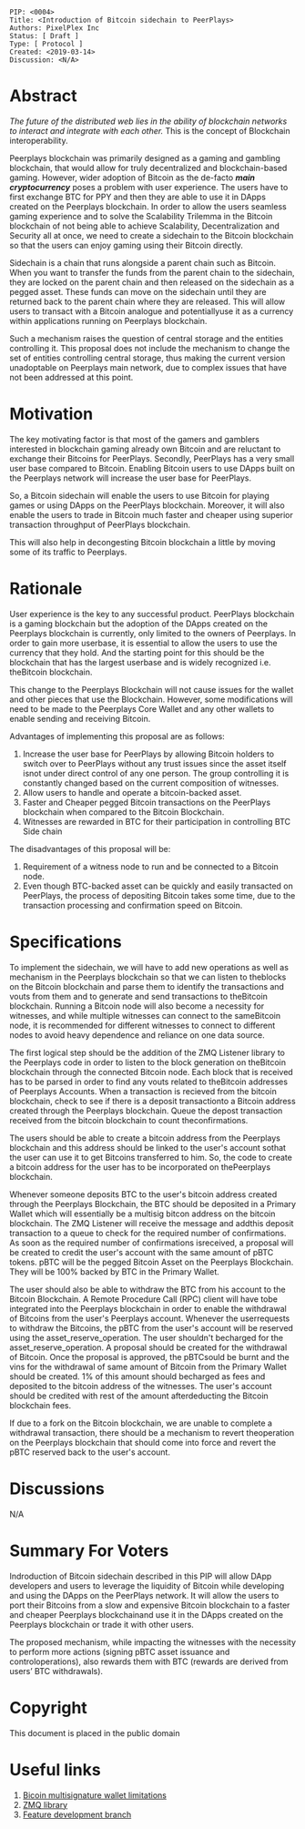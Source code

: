     PIP: <0004>
    Title: <Introduction of Bitcoin sidechain to PeerPlays>
    Authors: PixelPlex Inc
    Status: [ Draft ]
    Type: [ Protocol ]
    Created: <2019-03-14>
    Discussion: <N/A>

# Abstract

_The future of the distributed web lies in the ability of blockchain networks to interact and integrate with each other._ This is the concept of Blockchain interoperability.

Peerplays blockchain was primarily designed as a gaming and gambling blockchain, that would allow for truly decentralized and blockchain-based gaming. However, wider adoption of Bitcoin as the de-facto **_main cryptocurrency_** poses a problem with user experience. The users have to first exchange BTC for PPY and then they are able to use it in DApps created on the Peerplays blockchain. In order to allow the users seamless gaming experience and to solve the Scalability Trilemma in the Bitcoin blockchain of not being able to achieve Scalability, Decentralization and Security all at once, we need to create a sidechain to the Bitcoin blockchain so that the users can enjoy gaming using their Bitcoin directly.

Sidechain is a chain that runs alongside a parent chain such as Bitcoin. When you want to transfer the funds from the parent chain to the sidechain, they are locked on the parent chain and then released on the sidechain as a pegged asset. These funds can move on the sidechain until they are returned back to the parent chain where they are released. This will allow users to transact with a Bitcoin analogue and potentiallyuse it as a currency within applications running on Peerplays blockchain.

Such a mechanism raises the question of central storage and the entities controlling it. This proposal does not include the mechanism to change the set of entities controlling central storage, thus making the current version unadoptable on Peerplays main network, due to complex issues that have not been addressed at this point.

# Motivation

The key motivating factor is that most of the gamers and gamblers interested in blockchain gaming already own Bitcoin and are reluctant to exchange their Bitcoins for PeerPlays. Secondly, PeerPlays has a very small user base compared to Bitcoin. Enabling Bitcoin users to use DApps built on the Peerplays network will increase the user base for PeerPlays.

So, a Bitcoin sidechain will enable the users to use Bitcoin for playing games or using DApps on the PeerPlays blockchain. Moreover, it will also enable the users to trade in Bitcoin much faster and cheaper using superior transaction throughput of PeerPlays blockchain.

This will also help in decongesting Bitcoin blockchain a little by moving some of its traffic to Peerplays.

# Rationale

User experience is the key to any successful product. PeerPlays blockchain is a gaming blockchain but the adoption of the DApps created on the Peerplays blockchain is currently, only limited to the owners of Peerplays. In order to gain more userbase, it is essential to allow the users to use the currency that they hold. And the starting point for this should be the blockchain that has the largest userbase and is widely recognized i.e. theBitcoin blockchain.

This change to the Peerplays Blockchain will not cause issues for the wallet and other pieces that use the Blockchain. However, some modifications will need to be made to the Peerplays Core Wallet and any other wallets to enable sending and receiving Bitcoin.

Advantages of implementing this proposal are as follows:
1. Increase the user base for PeerPlays by allowing Bitcoin holders to switch over to PeerPlays without any trust issues since the asset itself isnot under direct control of any one person. The group controlling it is constantly changed based on the current composition of witnesses.
2. Allow users to handle and operate a bitcoin-backed asset.
3. Faster and Cheaper pegged Bitcoin transactions on the PeerPlays blockchain when compared to the Bitcoin Blockchain.
4. Witnesses are rewarded in BTC for their participation in controlling BTC Side chain

The disadvantages of this proposal will be:
1. Requirement of a witness node to run and be connected to a Bitcoin node.
2. Even though BTC-backed asset can be quickly and easily transacted on PeerPlays, the process of depositing Bitcoin takes some time, due to the transaction processing and confirmation speed on Bitcoin.

# Specifications

To implement the sidechain, we will have to add new operations as well as mechanism in the Peerplays blockchain so that we can listen to theblocks on the Bitcoin blockchain and parse them to identify the transactions and vouts from them and to generate and send transactions to theBitcoin blockchain. Running a Bitcoin node will also become a necessity for witnesses, and while multiple witnesses can connect to the sameBitcoin node, it is recommended for different witnesses to connect to different nodes to avoid heavy dependence and reliance on one data source.

The first logical step should be the addition of the ZMQ Listener library to the Peerplays code in order to listen to the block generation on theBitcoin blockchain through the connected Bitcoin node. Each block that is received has to be parsed in order to find any vouts related to theBitcoin addresses of Peerplays Accounts. When a transaction is recieved from the bitcoin blockchain, check to see if there is a deposit transactionto a Bitcoin address created through the Peerplays blockchain. Queue the depost transaction received from the bitcoin blockchain to count theconfirmations.

The users should be able to create a bitcoin address from the Peerplays blockchain and this address should be linked to the user's account sothat the user can use it to get Bitcoins transferred to him. So, the code to create a bitcoin address for the user has to be incorporated on thePeerplays blockchain.

Whenever someone deposits BTC to the user's bitcoin address created through the Peerplays Blockchain, the BTC should be deposited in a Primary Wallet which will essentially be a multisig bitcon address on the bitcoin blockchain. The ZMQ Listener will receive the message and addthis deposit transaction to a queue to check for the required number of confirmations. As soon as the required number of confirmations isreceived, a proposal will be created to credit the user's account with the same amount of pBTC tokens. pBTC will be the pegged Bitcoin Asset on the Peerplays Blockchain. They will be 100% backed by BTC in the Primary Wallet.

The user should also be able to withdraw the BTC from his account to the Bitcoin Blockchain. A Remote Procedure Call (RPC) client will have tobe integrated into the Peerplays blockchain in order to enable the withdrawal of Bitcoins from the user's Peerplays account. Whenever the userrequests to withdraw the Bitcoins, the pBTC from the user's account will be reserved using the asset_reserve_operation. The user shouldn't becharged for the asset_reserve_operation. A proposal should be created for the withdrawal of Bitcoin. Once the proposal is approved, the pBTCsould be burnt and the vins for the withdrawal of same amount of Bitcoin from the Primary Wallet should be created. 1% of this amount should becharged as fees and deposited to the bitcoin address of the witnesses. The user's account should be credited with rest of the amount afterdeducting the Bitcoin blockchain fees.

If due to a fork on the Bitcoin blockchain, we are unable to complete a withdrawal transaction, there should be a mechanism to revert theoperation on the Peerplays blockchain that should come into force and revert the pBTC reserved back to the user's account.

# Discussions

N/A

# Summary For Voters

Indroduction of Bitcoin sidechain described in this PIP will allow DApp developers and users to leverage the liquidity of Bitcoin while developing and using the DApps on the PeerPlays network. It will allow the users to port their Bitcoins from a slow and expensive Bitcoin blockchain to a faster and cheaper Peerplays blockchainand use it in the DApps created on the Peerplays blockchain or trade it with other users.

The proposed mechanism, while impacting the witnesses with the necessity to perform more actions (signing pBTC asset issuance and controloperations), also rewards them with BTC (rewards are derived from users’ BTC withdrawals).

# Copyright

This document is placed in the public domain

# Useful links

1. [Bicoin multisignature wallet limitations](https://bitcoin.stackexchange.com/questions/23893/what-are-the-limits-of-m-and-n-in-m-of-n-multisig-addresses)
2. [ZMQ library](http://zeromq.org/)
3. [Feature development branch](https://github.com/peerplays-network/peerplays/tree/feature-sidechain)
